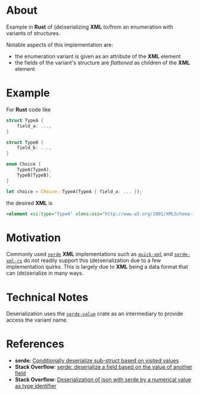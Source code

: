 # About

Example in **Rust** of (de)serializing **XML** to/from an enumeration with variants of structures.

Notable aspects of this implementation are:
* the enumeration variant is given as an attribute of the **XML** element
* the fields of the variant's structure are *flattened* as children of the **XML** element

# Example

For **Rust** code like

```Rust
struct TypeA {
    field_a: ...,
}

struct TypeB {
    field_b: ...,
}

enum Choice {
    TypeA(TypeA),
    TypeB(TypeB),
}

let choice = Choice::TypeA(TypeA { field_a: ... });
```

the desired **XML** is

```XML
<element xsi:type="TypeA" xlmns:xsi="http://www.w3.org/2001/XMLSchema-instance"><field_a>...</field_a></element>
```

# Motivation

Commonly used [`serde`](https://crates.io/crates/serde) **XML** implementations such as [`quick-xml`](https://crates.io/crates/quick-xml) and [`serde-xml-rs`](https://crates.io/crates/serde-xml-rs) do not readily support this (de)serialization due to a few implementation quirks.
This is largely due to **XML** being a data format that can (de)serialize in many ways.

# Technical Notes

Deserialization uses the [`serde-value`](https://crates.io/crates/serde-value) crate as an intermediary to provide access the variant name.

# References

* **serde**: [Conditionally deserialize sub-struct based on visited values](https://github.com/serde-rs/serde/issues/1470)
* **Stack Overflow**: [serde: deserialize a field based on the value of another field](https://stackoverflow.com/questions/69767906)
* **Stack Overflow**: [Deserialization of json with serde by a numerical value as type identifier](https://stackoverflow.com/questions/65575385)
